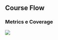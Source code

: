 <h2>Course Flow</h2>

<h3>Metrics e Coverage</h3>

<div><img src="https://github.com/Marlon1337s/CourseFlow/assets/102702673/fd6fc6ba-68e0-428d-aaa2-06b5e7df2021"/></div>
